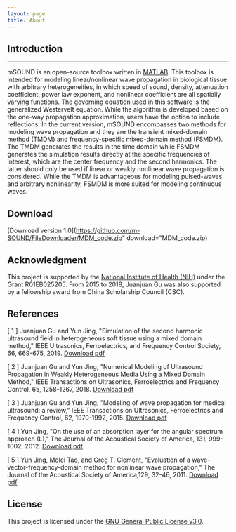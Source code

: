 ```yaml
---
layout: page
title: About
---
```

## Introduction ##
***   
mSOUND is an open-source toolbox written in [MATLAB](https://www.mathworks.com/products/matlab.html). This toolbox is intended for modeling linear/nonlinear wave propagation in biological tissue with arbitrary heterogeneities, in which speed of sound, density, attenuation coefficient, power law exponent, and nonlinear coefficient are all spatially varying functions. The governing equation used in this software is the generalized Westervelt equation. While the algorithm is developed based on the one-way propagation approximation, users have the option to include reflections. In the current version, mSOUND encompasses two methods for modeling wave propagation and they are the transient mixed-domain method (TMDM) and frequency-specific mixed-domain method (FSMDM). The TMDM generates the results in the time domain while FSMDM generates the simulation results directly at the specific frequencies of interest, which are the center frequency and the second harmonics. The latter should only be used if linear or weakly nonlinear wave propagation is considered. While the TMDM is advantageous for modeling pulsed-waves and arbitrary nonlinearity, FSMDM is more suited for modeling continuous waves. 
   

## Download
[Download version 1.0](https://github.com/m-SOUND/FileDownloader/MDM_code.zip" download="MDM_code.zip)               


## Acknowledgment
This project is supported by the [National Institute of Health (NIH)](https://www.nih.gov/) under the Grant R01EB025205. From 2015 to 2018, Juanjuan Gu was also supported by a fellowship award from China Scholarship Council (CSC).

## References
<p>[ 1 ] Juanjuan Gu and Yun Jing, "Simulation of the second harmonic ultrasound field in heterogeneous soft tissue using a mixed domain method," IEEE Ultrasonics, Ferroelectrics, and Frequency Control Society, 66, 669-675, 2019. <a href="https://github.com/m-SOUND/mSOUND/tree/master/download/FSMDM.pdf" download="FSMDM.pdf">Download pdf</a></p>  

<p>[ 2 ] Juanjuan Gu and Yun Jing, "Numerical Modeling of Ultrasound Propagation in Weakly Heterogeneous Media Using a Mixed Domain Method," IEEE Transactions on Ultrasonics, Ferroelectrics and Frequency Control, 65, 1258-1267, 2018. <a href="https://github.com/m-SOUND/mSOUND/tree/master/download/MDM.pdf" download="MDM.pdf">Download pdf</a></p>      
   
<p>[ 3 ] Juanjuan Gu and Yun Jing, "Modeling of wave propagation for medical ultrasound: a review," IEEE Transactions on Ultrasonics, Ferroelectrics and Frequency Control, 62, 1979-1992, 2015. <a href="https://github.com/m-SOUND/mSOUND/tree/master/download/review.pdf" download="review.pdf">Download pdf</a></p>        

<p>[ 4 ] Yun Jing, "On the use of an absorption layer for the angular spectrum approach (L)," The Journal of the Acoustical Society of America, 131, 999-1002, 2012. <a href="https://github.com/m-SOUND/mSOUND/tree/master/download/Absorption_layer.pdf" download="Absorption_layer.pdf">Download pdf</a></p> 

<p>[ 5 ] Yun Jing, Molei Tao, and Greg T. Clement, "Evaluation of a wave-vector-frequency-domain method for nonlinear wave propagation," The Journal of the Acoustical Society of America,129, 32-46, 2011. <a href="https://github.com/m-SOUND/mSOUND/tree/master/download/WVFD.pdf" download="WVFD.pdf">Download pdf</a></p>       

## License
This project is licensed under the [GNU General Public License v3.0](https://www.gnu.org/licenses/gpl-3.0.txt).  

